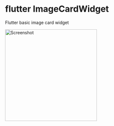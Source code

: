 # flutter ImageCardWidget

Flutter basic image card widget

<img src="/../master/assets/screenshot.png" alt="Screenshot" width="300"/>
